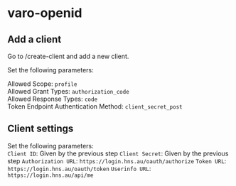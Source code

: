 # varo-openid

## Add a client
Go to /create-client and add a new client.

Set the following parameters:  

Allowed Scope: `profile`  
Allowed Grant Types: `authorization_code`  
Allowed Response Types: `code`  
Token Endpoint Authentication Method: `client_secret_post`

## Client settings
Set the following parameters:  
`Client ID`: Given by the previous step
`Client Secret`: Given by the previous step
`Authorization URL`: `https://login.hns.au/oauth/authorize`
`Token URL`: `https://login.hns.au/oauth/token`
`Userinfo URL`: `https://login.hns.au/api/me`

